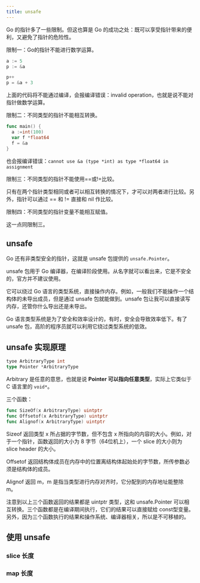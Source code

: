 ```yaml
---
title: unsafe
---
```


Go 的指针多了一些限制。但这也算是 Go 的成功之处：既可以享受指针带来的便利，又避免了指针的危险性。

限制一：Go的指针不能进行数学运算。

```go
a := 5
p := &a

p++
p = &a + 3
```

上面的代码将不能通过编译，会报编译错误：invalid operation，也就是说不能对指针做数学运算。

限制二：不同类型的指针不能相互转换。

```go
func main() {
  a :=int(100)
  var f *float64
  f = &a
}
```

也会报编译错误：`cannot use &a (type *int) as type *float64 in assignment`

限制三：不同类型的指针不能使用==或!=比较。

只有在两个指针类型相同或者可以相互转换的情况下，才可以对两者进行比较。另外，指针可以通过 == 和 != 直接和 nil 作比较。

限制四：不同类型的指针变量不能相互赋值。

这一点同限制三。

## unsafe

Go 还有非类型安全的指针，这就是 unsafe 包提供的 `unsafe.Pointer`。

unsafe 包用于 Go 编译器，在编译阶段使用。从名字就可以看出来，它是不安全的，官方并不建议使用。

它可以绕过 Go 语言的类型系统，直接操作内存。例如，一般我们不能操作一个结构体的未导出成员，但是通过 unsafe 包就能做到。unsafe 包让我可以直接读写内存，还管你什么导出还是未导出。

Go 语言类型系统是为了安全和效率设计的，有时，安全会导致效率低下。有了 unsafe 包，高阶的程序员就可以利用它绕过类型系统的低效。

## unsafe 实现原理

```go
tyoe ArbitraryType int
type Pointer *ArbitraryType
```

Arbitrary 是任意的意思，也就是说 **Pointer 可以指向任意类型**，实际上它类似于 C 语言里的 `void*`。

三个函数：

```go
func SizeOf(x ArbitraryType) uintptr
func Offsetof(x ArbitraryType) uintptr
func Alignof(x ArbitraryType) uintptr
```

Sizeof 返回类型 x 所占据的字节数，但不包含 x 所指向的内容的大小。例如，对于一个指针，函数返回的大小为 8 字节（64位机上），一个 slice 的大小则为 slice header 的大小。

Offsetof 返回结构体成员在内存中的位置离结构体起始处的字节数，所传参数必须是结构体的成员。

Alignof 返回 m，m 是指当类型进行内存对齐时，它分配到的内存地址能整除 m。

注意到以上三个函数返回的结果都是 uintptr 类型，这和 unsafe.Pointer 可以相互转换。三个函数都是在编译期间执行，它们的结果可以直接赋给 const型变量。另外，因为三个函数执行的结果和操作系统、编译器相关，所以是不可移植的。

## 使用 unsafe

### slice 长度

### map 长度
